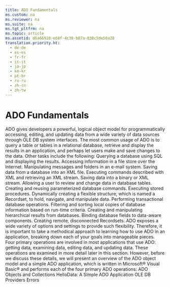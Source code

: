 ```yaml
---
title: ADO Fundamentals
ms.custom: na
ms.reviewer: na
ms.suite: na
ms.tgt_pltfrm: na
ms.topic: article
ms.assetid: d6a66928-e68f-4c38-b87a-838c5de50a28
translation.priority.ht: 
  - de-de
  - es-es
  - fr-fr
  - it-it
  - ja-jp
  - ko-kr
  - pt-br
  - ru-ru
  - zh-cn
  - zh-tw
---
```

# ADO Fundamentals
<?xml version="1.0" encoding="utf-8"?>
<developerReferenceWithoutSyntaxDocument xmlns="http://ddue.schemas.microsoft.com/authoring/2003/5" xmlns:xlink="http://www.w3.org/1999/xlink" xmlns:xsi="http://www.w3.org/2001/XMLSchema-instance" xsi:schemaLocation="http://ddue.schemas.microsoft.com/authoring/2003/5 http://dduestorage.blob.core.windows.net/ddueschema/developer.xsd">
  <introduction>
    <para>ADO gives developers a powerful, logical object model for programmatically accessing, editing, and updating data from a wide variety of data sources through OLE DB system interfaces. The most common usage of ADO is to query a table or tables in a relational database, retrieve and display the results in an application, and perhaps let users make and save changes to the data. Other tasks include the following:  </para>
    <list class="bullet">
      <listItem>
        <para>Querying a database using SQL and displaying the results.</para>
      </listItem>
      <listItem>
        <para>Accessing information in a file store over the Internet.</para>
      </listItem>
      <listItem>
        <para>Manipulating messages and folders in an e-mail system.</para>
      </listItem>
      <listItem>
        <para>Saving data from a database into an XML file.</para>
      </listItem>
      <listItem>
        <para>Executing commands described with XML and retrieving an XML stream.</para>
      </listItem>
      <listItem>
        <para>Saving data into a binary or XML stream.</para>
      </listItem>
      <listItem>
        <para>Allowing a user to review and change data in database tables.</para>
      </listItem>
      <listItem>
        <para>Creating and reusing parameterized database commands.</para>
      </listItem>
      <listItem>
        <para>Executing stored procedures.</para>
      </listItem>
      <listItem>
        <para>Dynamically creating a flexible structure, which is named a <legacyBold>Recordset</legacyBold>, to hold, navigate, and manipulate data.</para>
      </listItem>
      <listItem>
        <para>Performing transactional database operations.</para>
      </listItem>
      <listItem>
        <para>Filtering and sorting local copies of database information based on run-time criteria.</para>
      </listItem>
      <listItem>
        <para>Creating and manipulating hierarchical results from databases.</para>
      </listItem>
      <listItem>
        <para>Binding database fields to data-aware components.</para>
      </listItem>
      <listItem>
        <para>Creating remote, disconnected <legacyBold>Recordsets</legacyBold>.</para>
      </listItem>
    </list>
    <para>ADO exposes a wide variety of options and settings to provide such flexibility. Therefore, it is important to take a methodical approach to learning how to use ADO in an application, breaking down each of your goals into manageable pieces.</para>
    <para>Four primary operations are involved in most applications that use ADO: getting data, examining data, editing data, and updating data. These operations are examined in more detail later in this section.</para>
    <para>However, before we discuss these details, we will present an overview of the ADO object model and a simple ADO application, which is written in Microsoft® Visual Basic® and performs each of the four primary ADO operations:  </para>
    <list class="bullet">
      <listItem>
        <para>             <legacyLink xlink:href="7a745aae-9372-49b6-8dae-b9c93e5f3216">ADO Objects and Collections</legacyLink>           </para>
      </listItem>
      <listItem>
        <para>             <legacyLink xlink:href="de4bcd56-dac2-45e6-95ab-9fd7f25878fc">HelloData: A Simple ADO Application</legacyLink>           </para>
      </listItem>
      <listItem>
        <para>             <legacyLink xlink:href="6e0488c3-934d-4976-99dc-65c580dc7a3c">OLE DB Providers</legacyLink>           </para>
      </listItem>
      <listItem>
        <para>             <legacyLink xlink:href="8ae6611b-3069-4155-b014-c0c9da37be39">Errors</legacyLink>           </para>
      </listItem>
    </list>
  </introduction>
  <relatedTopics />
</developerReferenceWithoutSyntaxDocument>